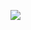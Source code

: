 ![](https://github.com/vvelikodny/sample-go-rest-api-project/workflows/.github/workflows/build.yml/badge.svg?branch=master)